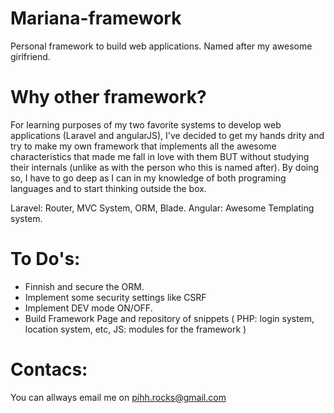 # Mariana-framework
Personal framework to build web applications.
Named after my awesome girlfriend.

# Why other framework?
For learning purposes of my two favorite systems to develop web applications (Laravel and angularJS),
I've decided to get my hands drity and try to make my own framework that implements all the awesome characteristics that made me fall in love with them
BUT without studying their internals (unlike as with the person who this is named after). By doing so, I have to go deep as I can in my knowledge of both
programing languages and to start thinking outside the box.

Laravel: Router, MVC System, ORM, Blade.
Angular: Awesome Templating system.

# To Do's:
* Finnish and secure the ORM.
* Implement some security settings like CSRF
* Implement DEV mode ON/OFF.
* Build Framework Page and repository of snippets ( PHP: login system, location system, etc, JS: modules for the framework )

# Contacs:
You can allways email me on pihh.rocks@gmail.com
